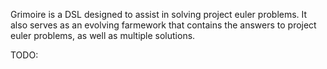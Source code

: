 Grimoire is a DSL designed to assist in solving project euler problems. It also serves as an evolving farmework that contains the answers to project euler problems, as well as multiple solutions. 

TODO:

